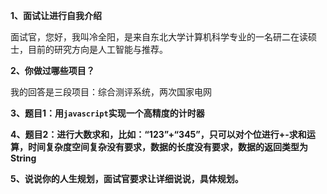 **1、面试让进行自我介绍**

面试官，您好，我叫冷全阳，是来自东北大学计算机科学专业的一名研二在读硕士，目前的研究方向是人工智能与推荐。



**2、你做过哪些项目？**

我的回答是三段项目：综合测评系统，两次国家电网



**3、题目1：用`javascript`实现一个高精度的计时器**



**4、题目2：进行大数求和，比如：“123”+“345”，只可以对个位进行+-求和运算，时间复杂度空间复杂没有要求，数据的长度没有要求，数据的返回类型为String**



**5、说说你的人生规划，面试官要求让详细说说，具体规划。**



